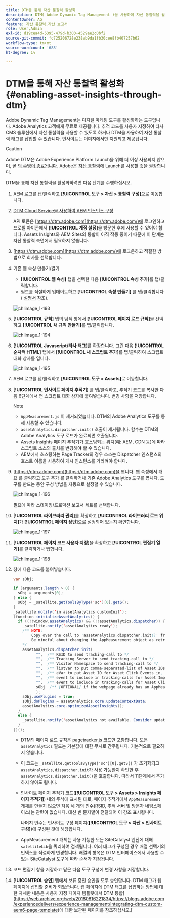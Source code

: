 ```yaml
---
title: DTM을 통해 자산 통찰력 활성화
description: DTM( Adobe Dynamic Tag Management )을 사용하여 자산 통찰력을 활성화하는 방법을 알아봅니다.
contentOwner: AG
feature: 자산 통찰력,자산 보고서
role: User,Admin
exl-id: d19cea4d-5395-479d-b303-4529ae2c0bf2
source-git-commit: fc725206728e238ab9da1fb30cee8fb407257b62
workflow-type: tm+mt
source-wordcount: '688'
ht-degree: 1%

---
```


# DTM을 통해 자산 통찰력 활성화 {#enabling-asset-insights-through-dtm}

Adobe Dynamic Tag Management는 디지털 마케팅 도구를 활성화하는 도구입니다. Adobe Analytics 고객에게 무료로 제공됩니다. 추적 코드를 사용자 지정하여 타사 CMS 솔루션에서 자산 통찰력을 사용할 수 있도록 하거나 DTM을 사용하여 자산 통찰력 태그를 삽입할 수 있습니다. 인사이트는 이미지에서만 지원되고 제공됩니다.

>[!CAUTION]
>
>Adobe DTM은 Adobe Experience Platform Launch을 위해 더 이상 사용되지 않으며, 곧 [의 수명이 종료됩니다](https://medium.com/launch-by-adobe/dtm-plans-for-a-sunset-3c6aab003a6f). Adobe은 [자산 통찰력](https://experienceleague.adobe.com/docs/experience-manager-learn/assets/advanced/asset-insights-launch-tutorial.html)에 Launch를 사용할 것을 권장합니다.

DTM을 통해 자산 통찰력을 활성화하려면 다음 단계를 수행하십시오.

1. AEM 로고를 탭/클릭하고 **[!UICONTROL 도구 > 자산 > 통찰력 구성]**&#x200B;으로 이동합니다.
1. [DTM Cloud Service을 사용하여 AEM 인스턴스 구성](../sites-administering/dtm.md)

   API 토큰은 [https://dtm.adobe.com](https://dtm.adobe.com/)에 로그인하고 프로필 아이콘에서 **[!UICONTROL 계정 설정]**&#x200B;을 방문한 후에 사용할 수 있어야 합니다. Assets Insights와 AEM Sites의 통합이 아직 작동 중이기 때문에 이 단계는 자산 통찰력 측면에서 필요하지 않습니다.

1. [https://dtm.adobe.com](https://dtm.adobe.com/)에 로그온하고 적절한 방법으로 회사를 선택합니다.
1. 기존 웹 속성 만들기/열기

   * **[!UICONTROL 웹 속성]** 탭을 선택한 다음 **[!UICONTROL 속성 추가]**&#x200B;를 탭/클릭합니다.
   * 필드를 적절하게 업데이트하고 **[!UICONTROL 속성 만들기]** 를 탭/클릭합니다( [설명서](https://helpx.adobe.com/experience-manager/using/dtm.html) 참조).

   ![chlimage_1-193](assets/chlimage_1-193.png)

1. **[!UICONTROL 규칙]** 탭의 탐색 창에서 **[!UICONTROL 페이지 로드 규칙]**&#x200B;을 선택하고 **[!UICONTROL 새 규칙 만들기]**&#x200B;를 탭/클릭합니다.

   ![chlimage_1-194](assets/chlimage_1-194.png)

1. **[!UICONTROL Javascript/타사 태그]**&#x200B;를 확장합니다. 그런 다음 **[!UICONTROL 순차적 HTML]** 탭에서 **[!UICONTROL 새 스크립트 추가]**&#x200B;를 탭/클릭하여 스크립트 대화 상자를 엽니다.

   ![chlimage_1-195](assets/chlimage_1-195.png)

1. AEM 로고를 탭/클릭하고 **[!UICONTROL 도구 > Assets]**&#x200B;로 이동합니다.
1. **[!UICONTROL 인사이트 페이지 추적기]** 를 탭/클릭하고, 추적기 코드를 복사한 다음 6단계에서 연 스크립트 대화 상자에 붙여넣습니다. 변경 사항을 저장합니다.

   >[!NOTE]
   >
   >* `AppMeasurement.js` 이 제거되었습니다. DTM의 Adobe Analytics 도구를 통해 사용할 수 있습니다.
   >* `assetAnalytics.dispatcher.init()` 호출이 제거됩니다. 함수는 DTM의 Adobe Analytics 도구 로드가 완료되면 호출됩니다.
   >* Assets Insights 페이지 추적기가 호스팅되는 위치(예: AEM, CDN 등)에 따라 스크립트 소스의 출처를 변경해야 할 수 있습니다.
   >* AEM에서 호스팅하는 Page Tracker의 경우 소스는 Dispatcher 인스턴스의 호스트 이름을 사용하여 게시 인스턴스를 가리켜야 합니다.


1. [https://dtm.adobe.com](https://dtm.adobe.com)을 엽니다. 웹 속성에서 개요 를 클릭하고 도구 추가 를 클릭하거나 기존 Adobe Analytics 도구를 엽니다. 도구를 만드는 동안 구성 방법을 자동으로 설정할 수 있습니다.

   ![chlimage_1-196](assets/chlimage_1-196.png)

   필요에 따라 스테이징/프로덕션 보고서 세트를 선택합니다.

1. **[!UICONTROL 라이브러리 관리]**&#x200B;를 확장하고 **[!UICONTROL 라이브러리 로드 위치]**&#x200B;가 **[!UICONTROL 페이지 상단]**&#x200B;으로 설정되어 있는지 확인합니다.

   ![chlimage_1-197](assets/chlimage_1-197.png)

1. **[!UICONTROL 페이지 코드 사용자 지정]**&#x200B;을 확장하고 **[!UICONTROL 편집기 열기]**&#x200B;를 클릭하거나 탭합니다.

   ![chlimage_1-198](assets/chlimage_1-198.png)

1. 창에 다음 코드를 붙여넣습니다.

   ```java
   var sObj;
   
   if (arguments.length > 0) {
     sObj = arguments[0];
   } else {
     sObj = _satellite.getToolsByType('sc')[0].getS();
   }
   _satellite.notify('in assetAnalytics customInit');
   (function initializeAssetAnalytics() {
     if ((!!window.assetAnalytics) && (!!assetAnalytics.dispatcher)) {
       _satellite.notify('assetAnalytics ready');
       /** NOTE:
           Copy over the call to 'assetAnalytics.dispatcher.init()' from Assets Pagetracker
           Be mindful about changing the AppMeasurement object as retrieved above.
       */
       assetAnalytics.dispatcher.init(
             "",  /** RSID to send tracking-call to */
             "",  /** Tracking Server to send tracking-call to */
             "",  /** Visitor Namespace to send tracking-call to */
             "",  /** listVar to put comma-separated-list of Asset IDs for Asset Impression Events in tracking-call, e.g. 'listVar1' */
             "",  /** eVar to put Asset ID for Asset Click Events in, e.g. 'eVar3' */
             "",  /** event to include in tracking-calls for Asset Impression Events, e.g. 'event8' */
             "",  /** event to include in tracking-calls for Asset Click Events, e.g. 'event7' */
             sObj  /** [OPTIONAL] if the webpage already has an AppMeasurement object, please include the object here. If unspecified, Pagetracker Core shall create its own AppMeasurement object */
             );
       sObj.usePlugins = true;
       sObj.doPlugins = assetAnalytics.core.updateContextData;
       assetAnalytics.core.optimizedAssetInsights();
     }
     else {
       _satellite.notify('assetAnalytics not available. Consider updating the Custom Page Code', 4);
     }
   })();
   ```

   * DTM의 페이지 로드 규칙은 pagetracker.js 코드만 포함합니다. 모든 `assetAnalytics` 필드는 기본값에 대한 무시로 간주됩니다. 기본적으로 필요하지 않습니다.
   * 이 코드는 `_satellite.getToolsByType('sc')[0].getS()` 가 초기화되고 `assetAnalytics,dispatcher.init`가 사용 가능한지 확인한 후 `assetAnalytics.dispatcher.init()`을 호출합니다. 따라서 11단계에서 추가하지 않아도 됩니다.
   * 인사이트 페이지 추적기 코드(**[!UICONTROL 도구 > Assets > Insights 페이지 추적기]**) 내의 주석에 표시된 대로, 페이지 추적기에서 `AppMeasurement` 개체를 만들지 않으면 처음 세 개의 인수(RSID, 추적 서버 및 방문자 네임스페이스)는 관련이 없습니다. 대신 빈 문자열이 전달되어 이 강조 표시됩니다.

      나머지 인수는 인사이트 구성 페이지(**[!UICONTROL 도구 > 자산 > 인사이트 구성]**)에 구성된 것에 해당합니다.

   * AppMeasurement 개체는 사용 가능한 모든 SiteCatalyst 엔진에 대해 `satelliteLib`을 쿼리하여 검색됩니다. 여러 태그가 구성된 경우 배열 선택기의 인덱스를 적절하게 변경합니다. 배열의 항목은 DTM 인터페이스에서 사용할 수 있는 SiteCatalyst 도구에 따라 순서가 지정됩니다.

1. 코드 편집기 창을 저장하고 닫은 다음 도구 구성에 변경 사항을 저장합니다.
1. **[!UICONTROL 승인]** 탭에서 보류 중인 승인을 모두 승인합니다. DTM 태그가 웹 페이지에 삽입할 준비가 되었습니다. 웹 페이지에 DTM 태그를 삽입하는 방법에 대한 자세한 내용은 사용자 지정 페이지 템플릿에서 DTM 통합](https://web.archive.org/web/20180816221834/https://blogs.adobe.com/experiencedelivers/experience-management/integrating-dtm-custom-aem6-page-template)에 대한 보관된 페이지를 참조하십시오.[

